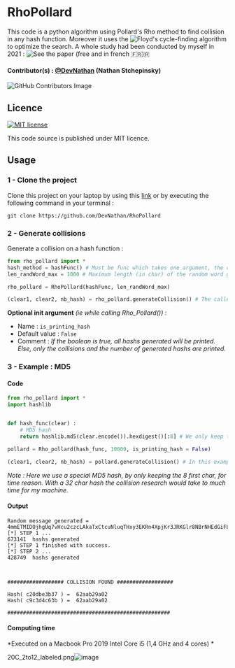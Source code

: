 # RhoPollard
This code is a python algorithm using Pollard's Rho method to find collision in any hash function. Moreover it uses the ![Floyd's cycle-finding algorithm](https://en.wikipedia.org/wiki/Cycle_detection#Floyd's_tortoise_and_hare) to optimize the search. A whole study had been conducted by myself in 2021 : ![See the paper](https://devnathan.github.io) (free and in french 🇫🇷)🇷


#### Contributor(s) : [@DevNathan](https://github.com/DevNathan) (Nathan Stchepinsky)
![GitHub Contributors Image](https://contrib.rocks/image?repo=devnathan/RhoPollard)

## Licence

[![MIT license](https://img.shields.io/badge/License-MIT-blue.svg)](http://perso.crans.org/besson/LICENSE.html)

This code source is published under MIT licence. 

## Usage
### 1 - Clone the project
Clone this project on your laptop by using this [link](https://github.com/DevNathan/RhoPollard/archive/refs/heads/main.zip) or by executing the following command in your terminal :
```
git clone https://github.com/DevNathan/RhoPollard
```

### 2 - Generate collisions
Generate a collision on a hash function : 
```Python
from rho_pollard import *
hash_method = hashFunc() # Must be func which takes one argument, the clear message and returns the corresponding hash.
len_randWord_max = 1000 # Maximum length (in char) of the random word generated by Pollard's Rho algorithm

rho_pollard = RhoPollard(hashFunc, len_randWord_max)

(clear1, clear2, nb_hash) = rho_pollard.generateCollision() # The called func returns the two clears message in collision and the number of hashes generated.
```
**Optional init argument** *(ie while calling Rho_Pollard())* : 

- Name : `is_printing_hash`
- Default value : `False`
- Comment : *If the boolean is true, all hashs generated will be printed. Else, only the collisions and the number of generated hashs are printed.*

### 3 - Example : MD5
#### Code
```Python
from rho_pollard import *
import hashlib


def hash_func(clear) :
    # MD5 hash
    return hashlib.md5(clear.encode()).hexdigest()[:8] # We only keep the 8 first char of the MD5 hash

pollard = Rho_pollard(hash_func, 10000, is_printing_hash = False)

(clear1, clear2, nb_hash) = pollard.generateCollision() # In this example I don't use the ouput of the func
```
*Note : Here we use a special MD5 hash, by only keeping the 8 first char, for time reason. With a 32 char hash the collision research would take to much time for my machine.*

#### Output
```
Random message generated = 4mmETMIDOjhgUq7vHcu2czcLAkaTxCtcuNluqTHxy3EKRn4XpjKr3JRKGlr8NBrNHEdGiFLMotpoSVxuoUOMN9V3qlk
[*] STEP 1 ...
673141  hashs generated
[*] STEP 1 finished with success.
[*] STEP 2 ...
428749  hashs generated



################## COLLISION FOUND ##################

Hash( c20dbe3b37 ) =  62aab29a02
Hash( c9c3d4c63b ) =  62aab29a02

####################################################
```

#### Computing time 
*Executed on a Macbook Pro 2019 Intel Core i5 (1,4 GHz and 4 cores) *

20C_2to12_labeled.png![image](https://user-images.githubusercontent.com/42048771/128858478-d83d6b3a-08f5-45a7-8c01-a2893f0a763a.png)



